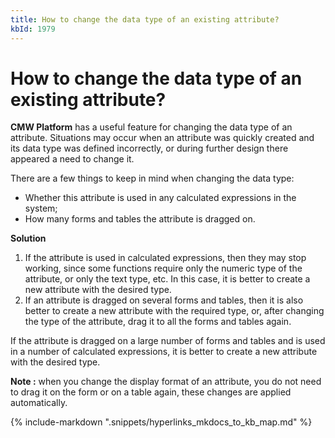 ```yaml
---
title: How to change the data type of an existing attribute?
kbId: 1979
---
```



# How to change the data type of an existing attribute?

**CMW Platform** has a useful feature for changing the data type of an attribute. Situations may occur when an attribute was quickly created and its data type was defined incorrectly, or during further design there appeared a need to change it.

There are a few things to keep in mind when changing the data type:

- Whether this attribute is used in any calculated expressions in the system;
- How many forms and tables the attribute is dragged on.

**Solution**

1. If the attribute is used in calculated expressions, then they may stop working, since some functions require only the numeric type of the attribute, or only the text type, etc. In this case, it is better to create a new attribute with the desired type.
2. If an attribute is dragged on several forms and tables, then it is also better to create a new attribute with the required type, or, after changing the type of the attribute, drag it to all the forms and tables again.

If the attribute is dragged on a large number of forms and tables and is used in a number of calculated expressions, it is better to create a new attribute with the desired type.

**Note :** when you change the display format of an attribute, you do not need to drag it on the form or on a table again, these changes are applied automatically.

{% include-markdown ".snippets/hyperlinks_mkdocs_to_kb_map.md" %}
